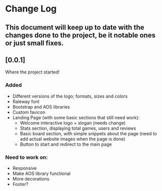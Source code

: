 # Change Log
This document will keep up to date with the changes done to the project, be it notable ones or just small fixes.
---

## [0.0.1]
Where the project started!
### Added
* Different versions of the logo; formats, sizes and colors
* Raleway font
* Bootstrap and AOS libraries
* Custom favicon
* Landing Page (with some basic sections that still need work):
  * Welcome interactive logo + slogan (needs change)
  * Stats section, displaying total games, users and reviews
  * Basic board section, with simple snippets about the page (need to add actual website images when the page is done)
  * Button to start and redirect to the main page

### Need to work on:
* Responsive
* Make AOS library functional
* More decorations
* Footer?

